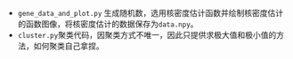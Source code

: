- `gene_data_and_plot.py` 生成随机数，选用核密度估计函数并绘制核密度估计的函数图像，将核密度估计的数据保存为`data.npy`。
- `cluster.py`聚类代码，因聚类方式不唯一，因此只提供求极大值和极小值的方法，如何聚类自己拿捏。